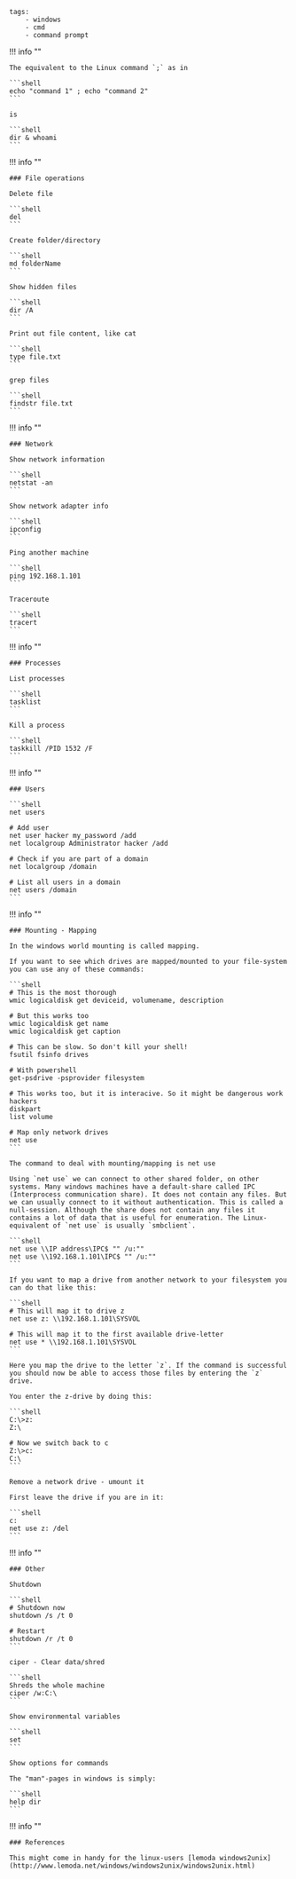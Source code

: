 ```
tags:
    - windows
    - cmd
    - command prompt

```


!!! info ""

    The equivalent to the Linux command `;` as in

    ```shell
    echo "command 1" ; echo "command 2"
    ```

    is

    ```shell
    dir & whoami
    ```

!!! info ""

    ### File operations

    Delete file

    ```shell
    del
    ```

    Create folder/directory

    ```shell
    md folderName
    ```

    Show hidden files

    ```shell
    dir /A
    ```

    Print out file content, like cat

    ```shell
    type file.txt
    ```

    grep files

    ```shell
    findstr file.txt
    ```

!!! info ""

    ### Network

    Show network information

    ```shell
    netstat -an
    ```

    Show network adapter info

    ```shell
    ipconfig
    ```

    Ping another machine

    ```shell
    ping 192.168.1.101
    ```

    Traceroute

    ```shell
    tracert
    ```

!!! info ""

    ### Processes

    List processes

    ```shell
    tasklist
    ```

    Kill a process

    ```shell
    taskkill /PID 1532 /F
    ```

!!! info ""

    ### Users

    ```shell
    net users

    # Add user
    net user hacker my_password /add
    net localgroup Administrator hacker /add

    # Check if you are part of a domain
    net localgroup /domain

    # List all users in a domain
    net users /domain
    ```

!!! info ""

    ### Mounting - Mapping

    In the windows world mounting is called mapping.

    If you want to see which drives are mapped/mounted to your file-system you can use any of these commands:

    ```shell
    # This is the most thorough
    wmic logicaldisk get deviceid, volumename, description

    # But this works too
    wmic logicaldisk get name
    wmic logicaldisk get caption

    # This can be slow. So don't kill your shell!
    fsutil fsinfo drives

    # With powershell
    get-psdrive -psprovider filesystem

    # This works too, but it is interacive. So it might be dangerous work hackers
    diskpart
    list volume

    # Map only network drives
    net use
    ```

    The command to deal with mounting/mapping is net use

    Using `net use` we can connect to other shared folder, on other systems. Many windows machines have a default-share called IPC (Interprocess communication share). It does not contain any files. But we can usually connect to it without authentication. This is called a null-session. Although the share does not contain any files it contains a lot of data that is useful for enumeration. The Linux-equivalent of `net use` is usually `smbclient`.

    ```shell
    net use \\IP address\IPC$ "" /u:""
    net use \\192.168.1.101\IPC$ "" /u:""
    ```

    If you want to map a drive from another network to your filesystem you can do that like this:

    ```shell
    # This will map it to drive z
    net use z: \\192.168.1.101\SYSVOL

    # This will map it to the first available drive-letter
    net use * \\192.168.1.101\SYSVOL
    ```

    Here you map the drive to the letter `z`. If the command is successful you should now be able to access those files by entering the `z` drive.

    You enter the z-drive by doing this:

    ```shell
    C:\>z:
    Z:\

    # Now we switch back to c
    Z:\>c:
    C:\
    ```

    Remove a network drive - umount it

    First leave the drive if you are in it:

    ```shell
    c:
    net use z: /del
    ```


!!! info ""

    ### Other

    Shutdown

    ```shell
    # Shutdown now
    shutdown /s /t 0

    # Restart
    shutdown /r /t 0
    ```

    ciper - Clear data/shred

    ```shell
    Shreds the whole machine
    ciper /w:C:\
    ```

    Show environmental variables

    ```shell
    set
    ```

    Show options for commands

    The "man"-pages in windows is simply:

    ```shell
    help dir
    ```


!!! info ""

    ### References

    This might come in handy for the linux-users [lemoda windows2unix](http://www.lemoda.net/windows/windows2unix/windows2unix.html)
